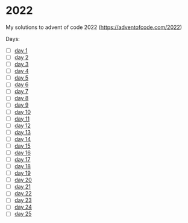 # 2022

My solutions to advent of code 2022 (https://adventofcode.com/2022)

Days:
- [ ] [day 1](https://adventofcode.com/2022/day/1)
- [ ] [day 2](https://adventofcode.com/2022/day/2)
- [ ] [day 3](https://adventofcode.com/2022/day/3)
- [ ] [day 4](https://adventofcode.com/2022/day/4)
- [ ] [day 5](https://adventofcode.com/2022/day/5)
- [ ] [day 6](https://adventofcode.com/2022/day/6)
- [ ] [day 7](https://adventofcode.com/2022/day/7)
- [ ] [day 8](https://adventofcode.com/2022/day/8)
- [ ] [day 9](https://adventofcode.com/2022/day/9)
- [ ] [day 10](https://adventofcode.com/2022/day/10)
- [ ] [day 11](https://adventofcode.com/2022/day/11)
- [ ] [day 12](https://adventofcode.com/2022/day/12)
- [ ] [day 13](https://adventofcode.com/2022/day/13)
- [ ] [day 14](https://adventofcode.com/2022/day/14)
- [ ] [day 15](https://adventofcode.com/2022/day/15)
- [ ] [day 16](https://adventofcode.com/2022/day/16)
- [ ] [day 17](https://adventofcode.com/2022/day/17)
- [ ] [day 18](https://adventofcode.com/2022/day/18)
- [ ] [day 19](https://adventofcode.com/2022/day/19)
- [ ] [day 20](https://adventofcode.com/2022/day/20)
- [ ] [day 21](https://adventofcode.com/2022/day/21)
- [ ] [day 22](https://adventofcode.com/2022/day/22)
- [ ] [day 23](https://adventofcode.com/2022/day/23)
- [ ] [day 24](https://adventofcode.com/2022/day/24)
- [ ] [day 25](https://adventofcode.com/2022/day/25)
